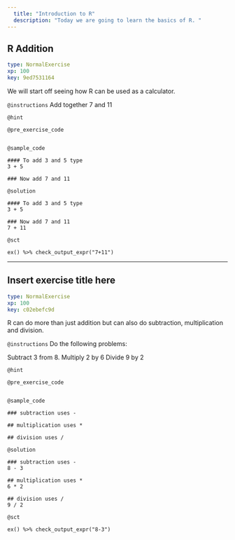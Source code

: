 ```yaml
---
  title: "Introduction to R"
  description: "Today we are going to learn the basics of R. "
---
```


## R Addition

```yaml
type: NormalExercise 
xp: 100 
key: 9ed7531164   
```


We will start off seeing how R can be used as a calculator.


`@instructions`
Add together 7 and 11

`@hint`


`@pre_exercise_code`

```{r}

```


`@sample_code`

```{r}
#### To add 3 and 5 type
3 + 5

### Now add 7 and 11
```

`@solution`

```{r}
#### To add 3 and 5 type
3 + 5

### Now add 7 and 11 
7 + 11
```

`@sct`

```{r}
ex() %>% check_output_expr("7+11")
```

---

## Insert exercise title here

```yaml
type: NormalExercise 
xp: 100 
key: c02ebefc9d   
```


R can do more than just addition but can also do subtraction, multiplication and division.


`@instructions`
Do the following problems:

Subtract 3 from 8. 
Multiply 2 by 6
Divide 9 by 2

`@hint`


`@pre_exercise_code`

```{r}

```


`@sample_code`

```{r}
### subtraction uses -

## multiplication uses *

## division uses / 
```

`@solution`

```{r}
### subtraction uses -
8 - 3

## multiplication uses *
6 * 2

## division uses / 
9 / 2
```

`@sct`

```{r}
ex() %>% check_output_expr("8-3")
```
